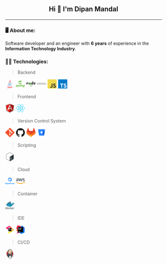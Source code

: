 ## <p align="center">Hi 👋 I'm Dipan Mandal</p>

---

### 🖥 About me:

Software developer and an engineer with **6 years** of experience in the **Information Technology Industry**.

### 👨‍💻 Technologies:

> Backend

<p>
<img src="https://github.com/devicons/devicon/blob/master/icons/java/java-original-wordmark.svg" alt="Java" width="30" height="auto">
<img src="https://github.com/devicons/devicon/blob/master/icons/spring/spring-original-wordmark.svg" alt="Java" width="30" height="auto">
<img src="https://github.com/devicons/devicon/blob/master/icons/nodejs/nodejs-original-wordmark.svg" alt="Java" width="30" height="auto">
<img src="https://github.com/devicons/devicon/blob/master/icons/express/express-original-wordmark.svg" alt="Java" width="30" height="auto">
<img src="https://github.com/devicons/devicon/blob/master/icons/javascript/javascript-original.svg" alt="Java" width="30" height="auto">
<img src="https://github.com/devicons/devicon/blob/master/icons/typescript/typescript-original.svg" alt="Java" width="30" height="auto"></p>

> Frontend

<p>
<img src="https://github.com/devicons/devicon/blob/master/icons/angularjs/angularjs-original.svg" alt="Java" width="30" height="auto">
<img src="https://github.com/devicons/devicon/blob/master/icons/react/react-original.svg" alt="Java" width="30" height="auto">
</p>

> Version Control System

<p>
<img src="https://github.com/devicons/devicon/blob/master/icons/git/git-original.svg" alt="Java" width="30" height="auto">
<img src="https://github.com/devicons/devicon/blob/master/icons/github/github-original.svg" alt="Java" width="30" height="auto">
<img src="https://github.com/devicons/devicon/blob/master/icons/gitlab/gitlab-original.svg" alt="Java" width="30" height="auto">
<img src="https://github.com/devicons/devicon/blob/master/icons/bitbucket/bitbucket-original.svg" alt="Java" width="30" height="auto">
</p>

> Scripting

<p>
<img src="https://github.com/devicons/devicon/blob/master/icons/bash/bash-original.svg" alt="Java" width="30" height="auto"></p>

> Cloud

<p>
<img src="https://github.com/devicons/devicon/blob/master/icons/digitalocean/digitalocean-original-wordmark.svg" alt="Java" width="30" height="auto">
<img src="https://github.com/devicons/devicon/blob/master/icons/amazonwebservices/amazonwebservices-original-wordmark.svg" alt="Java" width="30" height="auto">
</p>

> Container

<p>
<img src="https://github.com/devicons/devicon/blob/master/icons/docker/docker-original-wordmark.svg" alt="Docker" width="30" height="auto">
</p>

> IDE

<p>
<img src="https://github.com/devicons/devicon/blob/master/icons/jetbrains/jetbrains-original.svg" alt="Docker" width="30" height="auto">
<img src="https://github.com/devicons/devicon/blob/master/icons/intellij/intellij-original.svg" alt="Docker" width="30" height="auto">
</p>

> CI/CD

<p>
<img src="https://github.com/devicons/devicon/blob/master/icons/jenkins/jenkins-original.svg" alt="Docker" width="30" height="auto">
</p>

<!--
**dipan/dipan** is a ✨ _special_ ✨ repository because its `README.md` (this file) appears on your GitHub profile.

Here are some ideas to get you started:

- 🔭 I’m currently working on ...
- 🌱 I’m currently learning ...
- 👯 I’m looking to collaborate on ...
- 🤔 I’m looking for help with ...
- 💬 Ask me about ...
- 📫 How to reach me: ...
- 😄 Pronouns: ...
- ⚡ Fun fact: ...
-->
